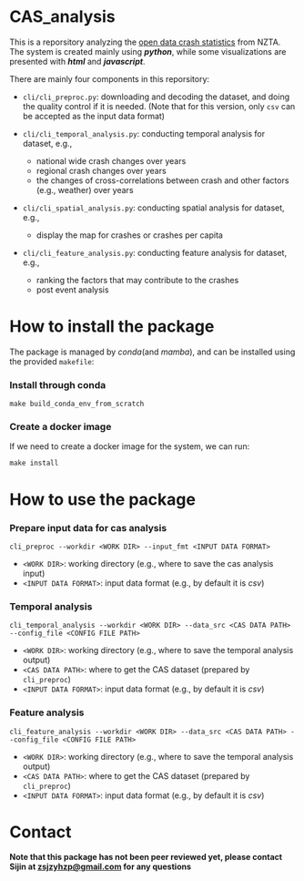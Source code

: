 # CAS_analysis
This is a reporsitory analyzing the [open data crash statistics](https://opendata-nzta.opendata.arcgis.com/datasets/crash-analysis-system-cas-data-1/explore?location=-20.304565%2C0.000000%2C2.92) from NZTA. The system is created mainly using **_python_**, while some visualizations are presented with **_html_** and **_javascript_**.

There are mainly four components in this reporsitory:
- `cli/cli_preproc.py`: downloading and decoding the dataset, and doing the quality control if it is needed. (Note that for this version, only `csv` can be accepted as the input data format)

- `cli/cli_temporal_analysis.py`: conducting temporal analysis for dataset, e.g.,
    - national wide crash changes over years
    - regional crash changes over years
    - the changes of cross-correlations between crash and other factors (e.g., weather) over years

- `cli/cli_spatial_analysis.py`: conducting spatial analysis for dataset, e.g.,
    - display the map for crashes or crashes per capita

- `cli/cli_feature_analysis.py`: conducting feature analysis for dataset, e.g.,
    - ranking the factors that may contribute to the crashes
    - post event analysis

# How to install the package
The package is managed by _conda_(and _mamba_), and can be installed using the provided `makefile`:

### Install through conda
```
make build_conda_env_from_scratch
```

### Create a docker image
If we need to create a docker image for the system, we can run:
```
make install
```

# How to use the package
### Prepare input data for cas analysis 
```
cli_preproc --workdir <WORK DIR> --input_fmt <INPUT DATA FORMAT>
```

- `<WORK DIR>`: working directory (e.g., where to save the cas analysis input)
- `<INPUT DATA FORMAT>`: input data format (e.g., by default it is _csv_)

### Temporal analysis 
```
cli_temporal_analysis --workdir <WORK DIR> --data_src <CAS DATA PATH> --config_file <CONFIG FILE PATH>
```

- `<WORK DIR>`: working directory (e.g., where to save the temporal analysis output)
- `<CAS DATA PATH>`: where to get the CAS dataset (prepared by `cli_preproc`)
- `<INPUT DATA FORMAT>`: input data format (e.g., by default it is _csv_)

### Feature analysis 
```
cli_feature_analysis --workdir <WORK DIR> --data_src <CAS DATA PATH> --config_file <CONFIG FILE PATH>
```

- `<WORK DIR>`: working directory (e.g., where to save the temporal analysis output)
- `<CAS DATA PATH>`: where to get the CAS dataset (prepared by `cli_preproc`)
- `<INPUT DATA FORMAT>`: input data format (e.g., by default it is _csv_)

# Contact
**Note that this package has not been peer reviewed yet, please contact Sijin at zsjzyhzp@gmail.com for any questions**


